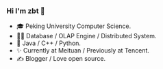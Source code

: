 ### Hi I'm zbt 👋
- 🎓 Peking University Computer Science.
- 👨‍💻 Database / OLAP Engine / Distributed System.
- 📖 Java / C++ / Python.
- ✨ Currently at Meituan / Previously at Tencent.
- ✍ Blogger / Love open source.
